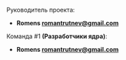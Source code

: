 Руководитель проекта:

- **Romens <romantrutnev@gmail.com>**

Команда #1 **(Разработчики ядра)**:

- **Romens <romantrutnev@gmail.com>**